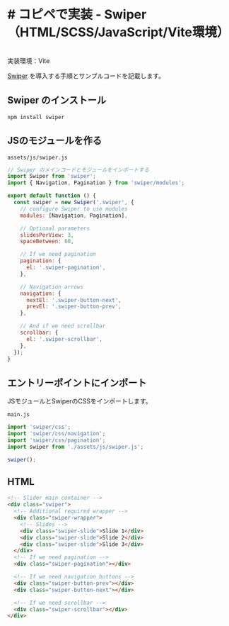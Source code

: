 # # コピペで実装 - Swiper（HTML/SCSS/JavaScript/Vite環境）

<br>
実装環境：Vite


[Swiper](https://swiperjs.com/) を導入する手順とサンプルコードを記載します。

## Swiper のインストール
```
npm install swiper
```

## JSのモジュールを作る
`assets/js/swiper.js`
```javascript
// Swiper のメインコードとモジュールをインポートする
import Swiper from 'swiper';
import { Navigation, Pagination } from 'swiper/modules';

export default function () {
  const swiper = new Swiper('.swiper', {
    // configure Swiper to use modules
    modules: [Navigation, Pagination],

    // Optional parameters
    slidesPerView: 3,
    spaceBetween: 60,

    // If we need pagination
    pagination: {
      el: '.swiper-pagination',
    },

    // Navigation arrows
    navigation: {
      nextEl: '.swiper-button-next',
      prevEl: '.swiper-button-prev',
    },

    // And if we need scrollbar
    scrollbar: {
      el: '.swiper-scrollbar',
    },
  });  
}
```

## エントリーポイントにインポート
JSモジュールとSwiperのCSSをインポートします。

`main.js`
```javascript
import 'swiper/css';
import 'swiper/css/navigation';
import 'swiper/css/pagination';
import swiper from './assets/js/swiper.js';

swiper();
```

## HTML
```html
<!-- Slider main container -->
<div class="swiper">
  <!-- Additional required wrapper -->
  <div class="swiper-wrapper">
    <!-- Slides -->
    <div class="swiper-slide">Slide 1</div>
    <div class="swiper-slide">Slide 2</div>
    <div class="swiper-slide">Slide 3</div>
  </div>
  <!-- If we need pagination -->
  <div class="swiper-pagination"></div>

  <!-- If we need navigation buttons -->
  <div class="swiper-button-prev"></div>
  <div class="swiper-button-next"></div>

  <!-- If we need scrollbar -->
  <div class="swiper-scrollbar"></div>
</div>
```